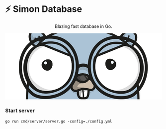 # :zap: Simon Database

<div align="center">

Blazing fast database in Go.

![Simon logo](assets/logo.png.webp)

</div>

### Start server
```
go run cmd/server/server.go -config=./config.yml
```